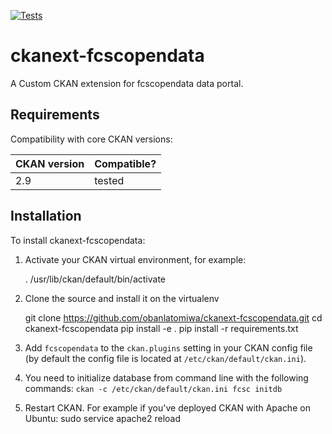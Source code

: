 [![Tests](https://github.com/obanlatomiwa/ckanext-fcscopendata/workflows/Tests/badge.svg?branch=main)](https://github.com/obanlatomiwa/ckanext-fcscopendata/actions)

# ckanext-fcscopendata
A Custom CKAN extension for fcscopendata data portal.

## Requirements
Compatibility with core CKAN versions:

| CKAN version    | Compatible?   |
| --------------- | ------------- |
| 2.9             |  tested    |

## Installation


To install ckanext-fcscopendata:
1. Activate your CKAN virtual environment, for example:

     . /usr/lib/ckan/default/bin/activate

2. Clone the source and install it on the virtualenv

    git clone https://github.com/obanlatomiwa/ckanext-fcscopendata.git
    cd ckanext-fcscopendata
    pip install -e .
	pip install -r requirements.txt

3. Add `fcscopendata` to the `ckan.plugins` setting in your CKAN
   config file (by default the config file is located at
   `/etc/ckan/default/ckan.ini`).

4. You need to initialize database from command line with the following commands:
    `ckan -c /etc/ckan/default/ckan.ini fcsc initdb`

4. Restart CKAN. For example if you've deployed CKAN with Apache on Ubuntu:
     sudo service apache2 reload

